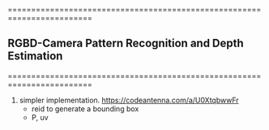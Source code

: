 ========================================================================
## RGBD-Camera Pattern Recognition and Depth Estimation 
========================================================================
1. simpler implementation. https://codeantenna.com/a/U0XtqbwwFr
    - reid to generate a bounding box
    - P, uv
